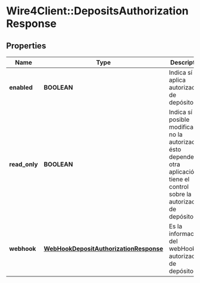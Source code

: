 # Wire4Client::DepositsAuthorizationResponse

## Properties
Name | Type | Description | Notes
------------ | ------------- | ------------- | -------------
**enabled** | **BOOLEAN** | Indica sí se aplica autorización de depósitos. | [optional] 
**read_only** | **BOOLEAN** | Indica sí es posible modificar o no la autorización, ésto depende si otra aplicación tiene el control sobre la autorización de depósitos. | [optional] 
**webhook** | [**WebHookDepositAuthorizationResponse**](WebHookDepositAuthorizationResponse.md) | Es la información del webHook de autorización de depósitos. | [optional] 


